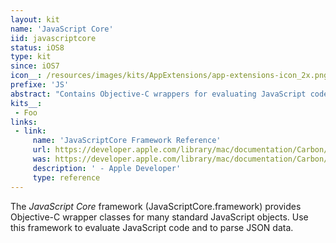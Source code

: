 ```yaml
---
layout: kit
name: 'JavaScript Core'
iid: javascriptcore
status: iOS8
type: kit
since: iOS7
icon__: /resources/images/kits/AppExtensions/app-extensions-icon_2x.png
prefixe: 'JS'
abstract: "Contains Objective-C wrappers for evaluating JavaScript code and parsing JSON."
kits__:
 - Foo
links:
 - link:
     name: 'JavaScriptCore Framework Reference'
     url: https://developer.apple.com/library/mac/documentation/Carbon/Reference/WebKit_JavaScriptCore_Ref/index.html
     was: https://developer.apple.com/library/mac/documentation/Carbon/Reference/WebKit_JavaScriptCore_Ref/_index.html
     description: ' - Apple Developer'
     type: reference
---
```


The *JavaScript Core* framework (JavaScriptCore.framework) provides Objective-C wrapper classes for many standard JavaScript objects. Use this framework to evaluate JavaScript code and to parse JSON data.
